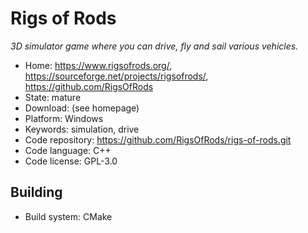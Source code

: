 # Rigs of Rods

_3D simulator game where you can drive, fly and sail various vehicles._

- Home: https://www.rigsofrods.org/, https://sourceforge.net/projects/rigsofrods/, https://github.com/RigsOfRods
- State: mature 
- Download: (see homepage)
- Platform: Windows
- Keywords: simulation, drive
- Code repository: https://github.com/RigsOfRods/rigs-of-rods.git
- Code language: C++
- Code license: GPL-3.0

## Building

- Build system: CMake
